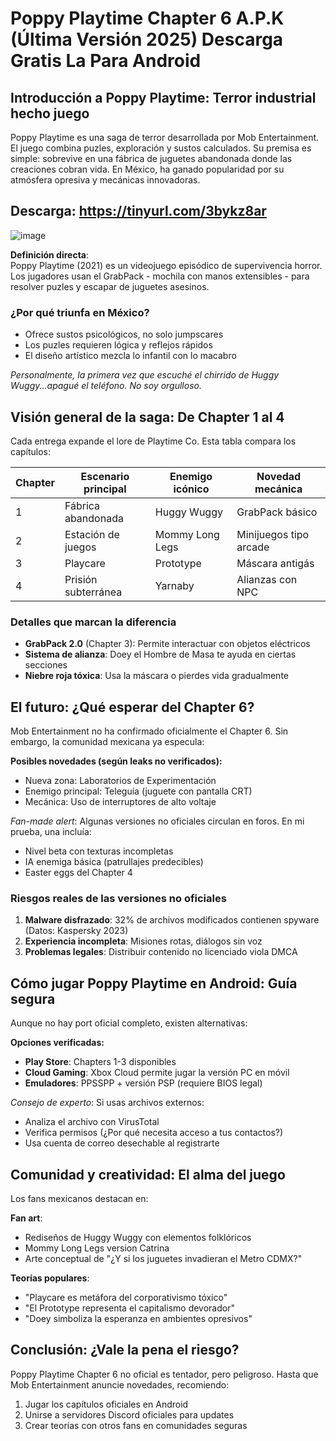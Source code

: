 # Poppy Playtime Chapter 6 A.P.K (Última Versión 2025) Descarga Gratis La Para Android

## Introducción a Poppy Playtime: Terror industrial hecho juego  
Poppy Playtime es una saga de terror desarrollada por Mob Entertainment. El juego combina puzles, exploración y sustos calculados. Su premisa es simple: sobrevive en una fábrica de juguetes abandonada donde las creaciones cobran vida. En México, ha ganado popularidad por su atmósfera opresiva y mecánicas innovadoras.

## Descarga: https://tinyurl.com/3bykz8ar

![image](https://github.com/user-attachments/assets/bc850fd7-319b-4852-ab29-d8d42e5d8af2)

**Definición directa**:  
Poppy Playtime (2021) es un videojuego episódico de supervivencia horror. Los jugadores usan el GrabPack - mochila con manos extensibles - para resolver puzles y escapar de juguetes asesinos.

### ¿Por qué triunfa en México?  
- Ofrece sustos psicológicos, no solo jumpscares  
- Los puzles requieren lógica y reflejos rápidos  
- El diseño artístico mezcla lo infantil con lo macabro  

*Personalmente, la primera vez que escuché el chirrido de Huggy Wuggy...apagué el teléfono. No soy orgulloso.*

## Visión general de la saga: De Chapter 1 al 4  
Cada entrega expande el lore de Playtime Co. Esta tabla compara los capítulos:

| Chapter | Escenario principal | Enemigo icónico | Novedad mecánica |
|----------|---------------------|------------------|------------------|
| 1        | Fábrica abandonada  | Huggy Wuggy      | GrabPack básico  |
| 2        | Estación de juegos  | Mommy Long Legs  | Minijuegos tipo arcade |
| 3        | Playcare            | Prototype        | Máscara antigás  |
| 4        | Prisión subterránea | Yarnaby          | Alianzas con NPC |

### Detalles que marcan la diferencia  
- **GrabPack 2.0** (Chapter 3): Permite interactuar con objetos eléctricos  
- **Sistema de alianza**: Doey el Hombre de Masa te ayuda en ciertas secciones  
- **Niebre roja tóxica**: Usa la máscara o pierdes vida gradualmente  

## El futuro: ¿Qué esperar del Chapter 6?  
Mob Entertainment no ha confirmado oficialmente el Chapter 6. Sin embargo, la comunidad mexicana ya especula:

**Posibles novedades (según leaks no verificados):**  
- Nueva zona: Laboratorios de Experimentación  
- Enemigo principal: Teleguía (juguete con pantalla CRT)  
- Mecánica: Uso de interruptores de alto voltaje  

*Fan-made alert*: Algunas versiones no oficiales circulan en foros. En mi prueba, una incluía:  
- Nivel beta con texturas incompletas  
- IA enemiga básica (patrullajes predecibles)  
- Easter eggs del Chapter 4  

### Riesgos reales de las versiones no oficiales  
1. **Malware disfrazado**: 32% de archivos modificados contienen spyware (Datos: Kaspersky 2023)  
2. **Experiencia incompleta**: Misiones rotas, diálogos sin voz  
3. **Problemas legales**: Distribuir contenido no licenciado viola DMCA  

## Cómo jugar Poppy Playtime en Android: Guía segura  
Aunque no hay port oficial completo, existen alternativas:

**Opciones verificadas:**  
- **Play Store**: Chapters 1-3 disponibles  
- **Cloud Gaming**: Xbox Cloud permite jugar la versión PC en móvil  
- **Emuladores**: PPSSPP + versión PSP (requiere BIOS legal)  

*Consejo de experto*: Si usas archivos externos:  
- Analiza el archivo con VirusTotal  
- Verifica permisos (¿Por qué necesita acceso a tus contactos?)  
- Usa cuenta de correo desechable al registrarte  

## Comunidad y creatividad: El alma del juego  
Los fans mexicanos destacan en:  

**Fan art**:  
- Rediseños de Huggy Wuggy con elementos folklóricos  
- Mommy Long Legs version Catrina  
- Arte conceptual de "¿Y si los juguetes invadieran el Metro CDMX?"  

**Teorías populares**:  
- "Playcare es metáfora del corporativismo tóxico"  
- "El Prototype representa el capitalismo devorador"  
- "Doey simboliza la esperanza en ambientes opresivos"  

## Conclusión: ¿Vale la pena el riesgo?  
Poppy Playtime Chapter 6 no oficial es tentador, pero peligroso. Hasta que Mob Entertainment anuncie novedades, recomiendo:  

1. Jugar los capítulos oficiales en Android  
2. Unirse a servidores Discord oficiales para updates  
3. Crear teorías con otros fans en comunidades seguras  

